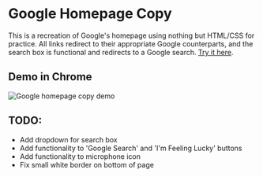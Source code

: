 # Google Homepage Copy
This is a recreation of Google's homepage using nothing but HTML/CSS for practice. All links redirect to their appropriate Google counterparts, and the search box is functional and redirects to a Google search. [Try it here](https://timmybytes.github.io/Google_Homepage_Copy/).

## Demo in Chrome

![Google homepage copy demo](google_demo.gif)

## TODO:
* Add dropdown for search box
* Add functionality to 'Google Search' and 'I'm Feeling Lucky' buttons
* Add functionality to microphone icon
* Fix small white border on bottom of page
